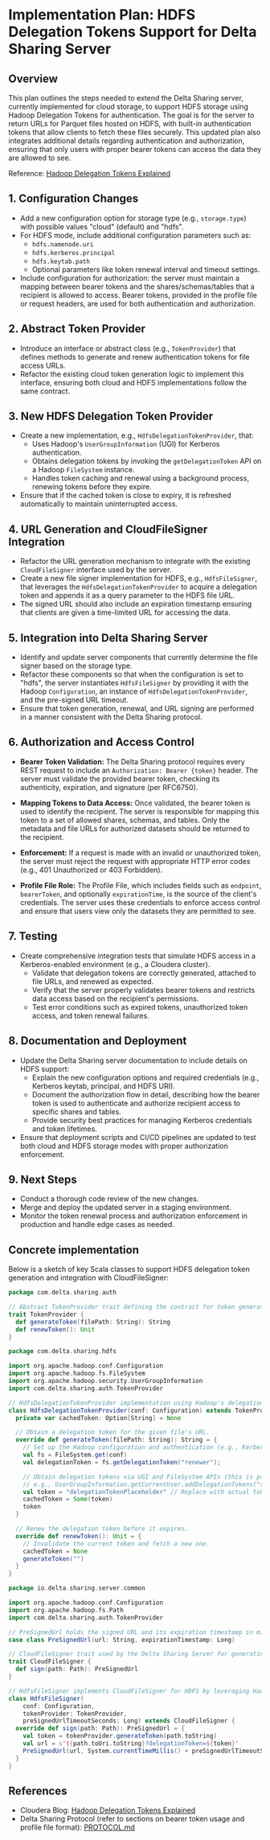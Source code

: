 # Implementation Plan: HDFS Delegation Tokens Support for Delta Sharing Server

## Overview

This plan outlines the steps needed to extend the Delta Sharing server, currently implemented for cloud storage, to support HDFS storage using Hadoop Delegation Tokens for authentication. The goal is for the server to return URLs for Parquet files hosted on HDFS, with built-in authentication tokens that allow clients to fetch these files securely. This updated plan also integrates additional details regarding authentication and authorization, ensuring that only users with proper bearer tokens can access the data they are allowed to see.

Reference: [Hadoop Delegation Tokens Explained](https://blog.cloudera.com/hadoop-delegation-tokens-explained/)

## 1. Configuration Changes

- Add a new configuration option for storage type (e.g., `storage.type`) with possible values "cloud" (default) and "hdfs".
- For HDFS mode, include additional configuration parameters such as:
  - `hdfs.namenode.uri`
  - `hdfs.kerberos.principal`
  - `hdfs.keytab.path`
  - Optional parameters like token renewal interval and timeout settings.
- Include configuration for authorization: the server must maintain a mapping between bearer tokens and the shares/schemas/tables that a recipient is allowed to access. Bearer tokens, provided in the profile file or request headers, are used for both authentication and authorization.

## 2. Abstract Token Provider

- Introduce an interface or abstract class (e.g., `TokenProvider`) that defines methods to generate and renew authentication tokens for file access URLs.
- Refactor the existing cloud token generation logic to implement this interface, ensuring both cloud and HDFS implementations follow the same contract.

## 3. New HDFS Delegation Token Provider

- Create a new implementation, e.g., `HdfsDelegationTokenProvider`, that:
  - Uses Hadoop's `UserGroupInformation` (UGI) for Kerberos authentication.
  - Obtains delegation tokens by invoking the `getDelegationToken` API on a Hadoop `FileSystem` instance.
  - Handles token caching and renewal using a background process, renewing tokens before they expire.
- Ensure that if the cached token is close to expiry, it is refreshed automatically to maintain uninterrupted access.

## 4. URL Generation and CloudFileSigner Integration

- Refactor the URL generation mechanism to integrate with the existing `CloudFileSigner` interface used by the server.
- Create a new file signer implementation for HDFS, e.g., `HdfsFileSigner`, that leverages the `HdfsDelegationTokenProvider` to acquire a delegation token and appends it as a query parameter to the HDFS file URL.
- The signed URL should also include an expiration timestamp ensuring that clients are given a time-limited URL for accessing the data.

## 5. Integration into Delta Sharing Server

- Identify and update server components that currently determine the file signer based on the storage type.
- Refactor these components so that when the configuration is set to "hdfs", the server instantiates `HdfsFileSigner` by providing it with the Hadoop `Configuration`, an instance of `HdfsDelegationTokenProvider`, and the pre-signed URL timeout.
- Ensure that token generation, renewal, and URL signing are performed in a manner consistent with the Delta Sharing protocol.

## 6. Authorization and Access Control

- **Bearer Token Validation:** The Delta Sharing protocol requires every REST request to include an `Authorization: Bearer {token}` header. The server must validate the provided bearer token, checking its authenticity, expiration, and signature (per RFC6750).

- **Mapping Tokens to Data Access:** Once validated, the bearer token is used to identify the recipient. The server is responsible for mapping this token to a set of allowed shares, schemas, and tables. Only the metadata and file URLs for authorized datasets should be returned to the recipient.

- **Enforcement:** If a request is made with an invalid or unauthorized token, the server must reject the request with appropriate HTTP error codes (e.g., 401 Unauthorized or 403 Forbidden).

- **Profile File Role:** The Profile File, which includes fields such as `endpoint`, `bearerToken`, and optionally `expirationTime`, is the source of the client's credentials. The server uses these credentials to enforce access control and ensure that users view only the datasets they are permitted to see.

## 7. Testing

- Create comprehensive integration tests that simulate HDFS access in a Kerberos-enabled environment (e.g., a Cloudera cluster).
  - Validate that delegation tokens are correctly generated, attached to file URLs, and renewed as expected.
  - Verify that the server properly validates bearer tokens and restricts data access based on the recipient's permissions.
  - Test error conditions such as expired tokens, unauthorized token access, and token renewal failures.

## 8. Documentation and Deployment

- Update the Delta Sharing server documentation to include details on HDFS support:
  - Explain the new configuration options and required credentials (e.g., Kerberos keytab, principal, and HDFS URI).
  - Document the authorization flow in detail, describing how the bearer token is used to authenticate and authorize recipient access to specific shares and tables.
  - Provide security best practices for managing Kerberos credentials and token lifetimes.
- Ensure that deployment scripts and CI/CD pipelines are updated to test both cloud and HDFS storage modes with proper authorization enforcement.

## 9. Next Steps

- Conduct a thorough code review of the new changes.
- Merge and deploy the updated server in a staging environment.
- Monitor the token renewal process and authorization enforcement in production and handle edge cases as needed.

## Concrete implementation

Below is a sketch of key Scala classes to support HDFS delegation token generation and integration with CloudFileSigner:

```scala
package com.delta.sharing.auth

// Abstract TokenProvider trait defining the contract for token generation and renewal.
trait TokenProvider {
  def generateToken(filePath: String): String
  def renewToken(): Unit
}
```

```scala
package com.delta.sharing.hdfs

import org.apache.hadoop.conf.Configuration
import org.apache.hadoop.fs.FileSystem
import org.apache.hadoop.security.UserGroupInformation
import com.delta.sharing.auth.TokenProvider

// HdfsDelegationTokenProvider implementation using Hadoop's delegation token mechanism.
class HdfsDelegationTokenProvider(conf: Configuration) extends TokenProvider {
  private var cachedToken: Option[String] = None

  // Obtain a delegation token for the given file's URL.
  override def generateToken(filePath: String): String = {
    // Set up the Hadoop configuration and authentication (e.g., Kerberos)
    val fs = FileSystem.get(conf)
    val delegationToken = fs.getDelegationToken("renewer");

    // Obtain delegation tokens via UGI and FileSystem APIs (this is pseudocode)
    // e.g., UserGroupInformation.getCurrentUser.addDelegationTokens("service", fs)
    val token = "delegationTokenPlaceholder" // Replace with actual token logic
    cachedToken = Some(token)
    token
  }

  // Renew the delegation token before it expires.
  override def renewToken(): Unit = {
    // Invalidate the current token and fetch a new one.
    cachedToken = None
    generateToken("")
  }
}
```

```scala
package io.delta.sharing.server.common

import org.apache.hadoop.conf.Configuration
import org.apache.hadoop.fs.Path
import com.delta.sharing.auth.TokenProvider

// PreSignedUrl holds the signed URL and its expiration timestamp in milliseconds.
case class PreSignedUrl(url: String, expirationTimestamp: Long)

// CloudFileSigner trait used by the Delta Sharing Server for generating signed URLs.
trait CloudFileSigner {
  def sign(path: Path): PreSignedUrl
}

// HdfsFileSigner implements CloudFileSigner for HDFS by leveraging Hadoop delegation tokens.
class HdfsFileSigner(
    conf: Configuration,
    tokenProvider: TokenProvider,
    preSignedUrlTimeoutSeconds: Long) extends CloudFileSigner {
  override def sign(path: Path): PreSignedUrl = {
    val token = tokenProvider.generateToken(path.toString)
    val url = s"${path.toUri.toString}?delegationToken=${token}"
    PreSignedUrl(url, System.currentTimeMillis() + preSignedUrlTimeoutSeconds * 1000)
  }
}
```

## References

- Cloudera Blog: [Hadoop Delegation Tokens Explained](https://blog.cloudera.com/hadoop-delegation-tokens-explained/)
- Delta Sharing Protocol (refer to sections on bearer token usage and profile file format): [PROTOCOL.md](https://github.com/delta-io/delta-sharing/blob/main/PROTOCOL.md)
